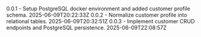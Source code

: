 0.0.1 - Setup PostgreSQL docker environment and added customer profile schema. 2025-06-09T20:22:33Z
0.0.2 - Normalize customer profile into relational tables. 2025-06-09T20:32:51Z
0.0.3 - Implement customer CRUD endpoints and PostgreSQL persistence. 2025-06-09T22:08:57Z
